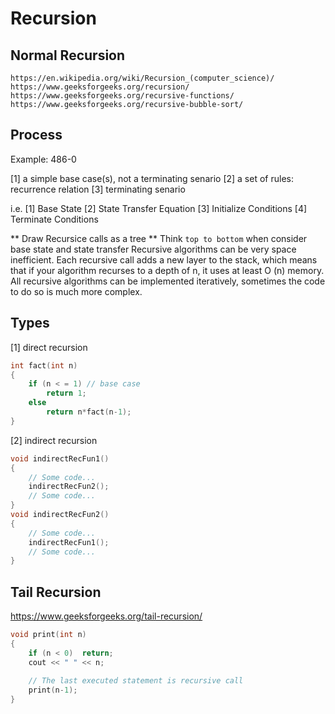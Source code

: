 # Recursion
## Normal Recursion
    https://en.wikipedia.org/wiki/Recursion_(computer_science)/
    https://www.geeksforgeeks.org/recursion/
    https://www.geeksforgeeks.org/recursive-functions/
    https://www.geeksforgeeks.org/recursive-bubble-sort/

## Process
Example: 486-0

[1] a simple base case(s), not a terminating senario
[2] a set of rules: recurrence relation
[3] terminating senario

i.e.
[1] Base State
[2] State Transfer Equation
[3] Initialize Conditions
[4] Terminate Conditions

** Draw Recursice calls as a tree **
Think `top to bottom` when consider base state and state transfer
Recursive algorithms can be very space inefficient.
Each recursive call adds a new layer to the stack, which means that if your algorithm recurses to a depth of n, it uses at least O (n) memory.
All recursive algorithms can be implemented iteratively, sometimes the code to do so is much more complex.

## Types
[1] direct recursion
```cpp
int fact(int n)
{
    if (n < = 1) // base case
        return 1;
    else    
        return n*fact(n-1);    
}
```

[2] indirect recursion
```cpp
void indirectRecFun1()
{
    // Some code...
    indirectRecFun2();
    // Some code...
}
void indirectRecFun2()
{
    // Some code...
    indirectRecFun1();
    // Some code...
}
```

## Tail Recursion
https://www.geeksforgeeks.org/tail-recursion/
```cpp
void print(int n) 
{ 
    if (n < 0)  return; 
    cout << " " << n; 
  
    // The last executed statement is recursive call 
    print(n-1); 
} 
```

